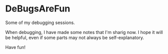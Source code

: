 # DeBugsAreFun
Some of my debugging sessions.  
  
When debugging, I have made some notes that I'm sharig now. I hope it will be helpful, even if some parts may not always be self-explanatory.

Have fun!
